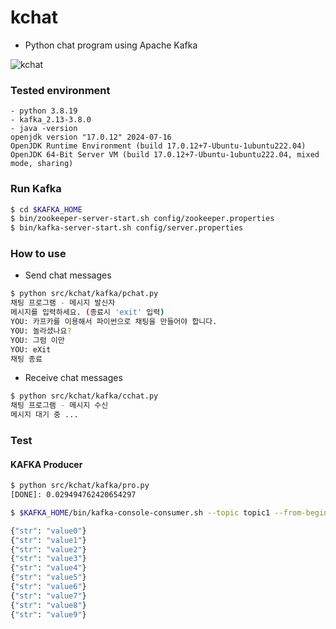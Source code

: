 # kchat
- Python chat program using Apache Kafka

![kchat](https://encrypted-tbn0.gstatic.com/images?q=tbn:ANd9GcSXU0lEqTt92-OvzuYaFMV5za5weXUKnaB26Q&s) 

### Tested environment
```
- python 3.8.19
- kafka_2.13-3.8.0
- java -version
openjdk version "17.0.12" 2024-07-16
OpenJDK Runtime Environment (build 17.0.12+7-Ubuntu-1ubuntu222.04)
OpenJDK 64-Bit Server VM (build 17.0.12+7-Ubuntu-1ubuntu222.04, mixed mode, sharing)
```
### Run Kafka
```bash
$ cd $KAFKA_HOME
$ bin/zookeeper-server-start.sh config/zookeeper.properties
$ bin/kafka-server-start.sh config/server.properties
```
### How to use 
- Send chat messages
```bash
$ python src/kchat/kafka/pchat.py
채팅 프로그램 - 메시지 발신자
메시지를 입력하세요. (종료시 'exit' 입력)
YOU: 카프카를 이용해서 파이썬으로 채팅을 만들어야 합니다.
YOU: 놀라셨나요?
YOU: 그럼 이만
YOU: eXit
채팅 종료
```

- Receive chat messages
```bash
$ python src/kchat/kafka/cchat.py
채팅 프로그램 - 메시지 수신
메시지 대기 중 ...
```


### Test
#### KAFKA Producer
```bash
$ python src/kchat/kafka/pro.py
[DONE]: 0.029494762420654297
```

```bash
$ $KAFKA_HOME/bin/kafka-console-consumer.sh --topic topic1 --from-beginning --bootstrap-server localhost:9092

{"str": "value0"}
{"str": "value1"}
{"str": "value2"}
{"str": "value3"}
{"str": "value4"}
{"str": "value5"}
{"str": "value6"}
{"str": "value7"}
{"str": "value8"}
{"str": "value9"}
```
